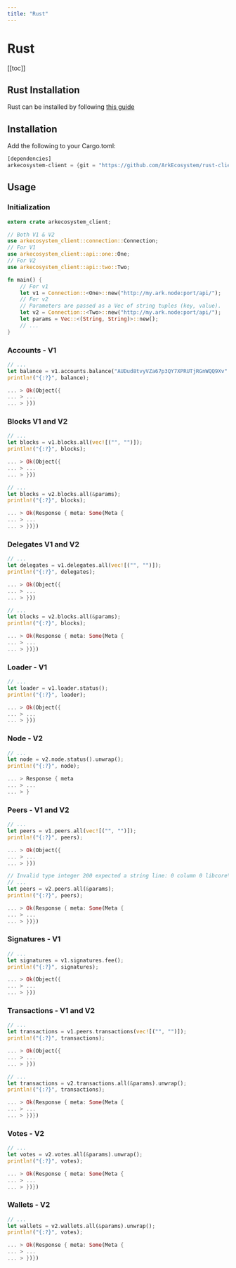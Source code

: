 ```yaml
---
title: "Rust"
---
```


# Rust

[[toc]]

## Rust Installation

Rust can be installed by following [this guide](https://www.rust-lang.org/install.html)

## Installation

Add the following to your Cargo.toml:

```rust
[dependencies]
arkecosystem-client = {git = "https://github.com/ArkEcosystem/rust-client", branch = "master" }
```

## Usage

### Initialization

```rust
extern crate arkecosystem_client;

// Both V1 & V2
use arkecosystem_client::connection::Connection;
// For V1
use arkecosystem_client::api::one::One;
// For V2
use arkecosystem_client::api::two::Two;

fn main() {
    // For v1
    let v1 = Connection::<One>::new("http://my.ark.node:port/api/");
    // For v2
    // Parameters are passed as a Vec of string tuples (key, value).
    let v2 = Connection::<Two>::new("http://my.ark.node:port/api/");
    let params = Vec::<(String, String)>::new();
    // ...
}

```

### Accounts - V1

```rust
// ...
let balance = v1.accounts.balance("AUDud8tvyVZa67p3QY7XPRUTjRGnWQQ9Xv".to_owned());
println!("{:?}", balance);

... > Ok(Object({
... > ...
... > }))
```


### Blocks V1 and V2

```rust
// ...
let blocks = v1.blocks.all(vec![("", "")]);
println!("{:?}", blocks);

... > Ok(Object({
... > ...
... > }))
```

```rust
// ...
let blocks = v2.blocks.all(&params);
println!("{:?}", blocks);

... > Ok(Response { meta: Some(Meta {
... > ...
... > })})
```

### Delegates V1 and V2

```rust
// ...
let delegates = v1.delegates.all(vec![("", "")]);
println!("{:?}", delegates);

... > Ok(Object({
... > ...
... > }))
```

```rust
// ...
let blocks = v2.blocks.all(&params);
println!("{:?}", blocks);

... > Ok(Response { meta: Some(Meta {
... > ...
... > })})
```

### Loader - V1

```rust
// ...
let loader = v1.loader.status();
println!("{:?}", loader);

... > Ok(Object({
... > ...
... > }))
```

### Node - V2

```rust
// ...
let node = v2.node.status().unwrap();
println!("{:?}", node);

... > Response { meta
... > ...
... > }
```

### Peers - V1 and V2

```rust
// ...
let peers = v1.peers.all(vec![("", "")]);
println!("{:?}", peers);

... > Ok(Object({
... > ...
... > }))
```

```rust
// Invalid type integer 200 expected a string line: 0 column 0 libcore\result.rs:1009:5
// ...
let peers = v2.peers.all(&params);
println!("{:?}", peers);

... > Ok(Response { meta: Some(Meta {
... > ...
... > })})
```

### Signatures - V1 

```rust
// ...
let signatures = v1.signatures.fee();
println!("{:?}", signatures);

... > Ok(Object({
... > ...
... > }))
```

### Transactions - V1 and V2

```rust
// ...
let transactions = v1.peers.transactions(vec![("", "")]);
println!("{:?}", transactions);

... > Ok(Object({
... > ...
... > }))
```

```rust
// ...
let transactions = v2.transactions.all(&params).unwrap();
println!("{:?}", transactions);

... > Ok(Response { meta: Some(Meta {
... > ...
... > })})
```

### Votes - V2

```rust
// ...
let votes = v2.votes.all(&params).unwrap();
println!("{:?}", votes);

... > Ok(Response { meta: Some(Meta {
... > ...
... > })})
```

### Wallets - V2

```rust
// ...
let wallets = v2.wallets.all(&params).unwrap();
println!("{:?}", votes);

... > Ok(Response { meta: Some(Meta {
... > ...
... > })})
```
